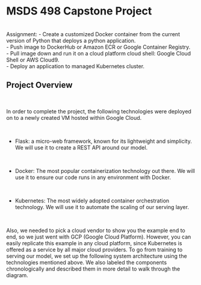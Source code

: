 # MSDS 498 Capstone Project
<br />
Assignment:
- Create a customized Docker container from the current version of Python that deploys a python application.
<br />
- Push image to DockerHub or Amazon ECR or Google Container Registry.
<br />
- Pull image down and run it on a cloud platform cloud shell:  Google Cloud Shell or AWS Cloud9.
<br />
- Deploy an application to managed Kubernetes cluster.
<br />

## Project Overview

<br />

In order to complete the project, the following technologies were deployed on to a newly created VM hosted within Google Cloud.

<br />

  - Flask: a micro-web framework, known for its lightweight and simplicity. We will use it to create a REST API around our model.

<br />

  - Docker: The most popular containerization technology out there. We will use it to ensure our code runs in any environment with Docker.

<br />

  - Kubernetes: The most widely adopted container orchestration technology. We will use it to automate the scaling of our serving layer.

<br />

Also, we needed to pick a cloud vendor to show you the example end to end, so we just went with GCP (Google Cloud Platform). However, you can easily replicate this example in any cloud platform, since Kubernetes is offered as a service by all major cloud providers.
To go from training to serving our model, we set up the following system architecture using the technologies mentioned above. We also labeled the components chronologically and described them in more detail to walk through the diagram.
